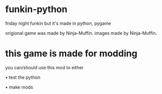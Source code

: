 # funkin-python
friday night funkin but it's made in python, pygame

origional game was made by Ninja-Muffin.
images made by Ninja-Muffin.

# this game is made for modding
you can/should use this mod to either

• test the python

• make mods

